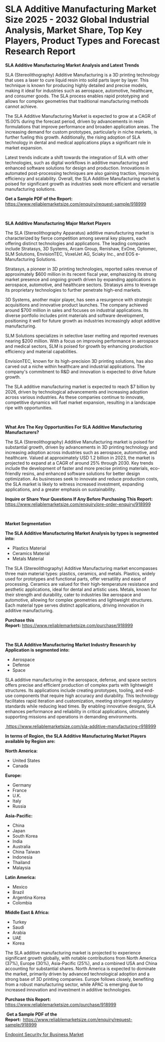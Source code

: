 <p><h1>SLA Additive Manufacturing Market Size 2025 - 2032 Global Industrial Analysis, Market Share, Top Key Players, Product Types and Forecast Research Report</h1></p><p><strong>SLA Additive Manufacturing Market Analysis and Latest Trends</strong></p>
<p><p>SLA (Stereolithography) Additive Manufacturing is a 3D printing technology that uses a laser to cure liquid resin into solid parts layer by layer. This technique is known for producing highly detailed and precise models, making it ideal for industries such as aerospace, automotive, healthcare, and consumer goods. The SLA process enables rapid prototyping and allows for complex geometries that traditional manufacturing methods cannot achieve.</p><p>The SLA Additive Manufacturing Market is expected to grow at a CAGR of 15.00% during the forecast period, driven by advancements in resin formulations that improve performance and broaden application areas. The increasing demand for custom prototypes, particularly in niche markets, is further fueling this growth. Additionally, the rising adoption of SLA technology in dental and medical applications plays a significant role in market expansion. </p><p>Latest trends indicate a shift towards the integration of SLA with other technologies, such as digital workflows in additive manufacturing and enhanced software solutions for design and production. Innovations in automated post-processing techniques are also gaining traction, improving efficiency and scalability. Overall, the SLA Additive Manufacturing market is poised for significant growth as industries seek more efficient and versatile manufacturing solutions.</p></p>
<p><strong>Get a Sample PDF of the Report:&nbsp;</strong> <a href="https://www.reliablemarketsize.com/enquiry/request-sample/918999?utm_campaign=2314&utm_medium=2&utm_source=Github&utm_content=ia&utm_term=05032025&utm_id=sla-additive-manufacturing">https://www.reliablemarketsize.com/enquiry/request-sample/918999</a></p>
<p>&nbsp;</p>
<p><strong>SLA Additive Manufacturing Major Market Players</strong></p>
<p><p>The SLA (Stereolithography Apparatus) additive manufacturing market is characterized by fierce competition among several key players, each offering distinct technologies and applications. The leading companies include Stratasys, 3D Systems, Arcam Group, Renishaw, ExOne, Optomec, SLM Solutions, EnvisionTEC, VoxelJet AG, Sciaky Inc., and EOS e-Manufacturing Solutions.</p><p>Stratasys, a pioneer in 3D printing technologies, reported sales revenue of approximately $600 million in its recent fiscal year, emphasizing its strong market presence and ongoing growth driven by expanding applications in aerospace, automotive, and healthcare sectors. Stratasys aims to leverage its proprietary technologies to further penetrate high-end markets.</p><p>3D Systems, another major player, has seen a resurgence with strategic acquisitions and innovative product launches. The company achieved around $700 million in sales and focuses on industrial applications. Its diverse portfolio includes print materials and software development, positioning it well for future growth as industries increasingly adopt additive manufacturing.</p><p>SLM Solutions specializes in selective laser melting and reported revenues nearing $200 million. With a focus on improving performance in aerospace and medical sectors, SLM is poised for growth by enhancing production efficiency and material capabilities.</p><p>EnvisionTEC, known for its high-precision 3D printing solutions, has also carved out a niche within healthcare and industrial applications. The company's commitment to R&D and innovation is expected to drive future growth.</p><p>The SLA additive manufacturing market is expected to reach $7 billion by 2026, driven by technological advancements and increasing adoption across various industries. As these companies continue to innovate, competitive dynamics will fuel market expansion, resulting in a landscape ripe with opportunities.</p></p>
<p>&nbsp;</p>
<p><strong>What Are The Key Opportunities For SLA Additive Manufacturing Manufacturers?</strong></p>
<p><p>The SLA (Stereolithography) Additive Manufacturing market is poised for substantial growth, driven by advancements in 3D printing technology and increasing adoption across industries such as aerospace, automotive, and healthcare. Valued at approximately USD 1.2 billion in 2023, the market is projected to expand at a CAGR of around 25% through 2030. Key trends include the development of faster and more precise printing materials, eco-friendly resins, and enhanced software solutions for better design optimization. As businesses seek to innovate and reduce production costs, the SLA market is likely to witness increased investment, expanding applications, and a greater emphasis on sustainability.</p></p>
<p><strong>Inquire or Share Your Questions If Any Before Purchasing This Report:</strong> <a href="https://www.reliablemarketsize.com/enquiry/pre-order-enquiry/918999?utm_campaign=2314&utm_medium=2&utm_source=Github&utm_content=ia&utm_term=05032025&utm_id=sla-additive-manufacturing">https://www.reliablemarketsize.com/enquiry/pre-order-enquiry/918999</a></p>
<p>&nbsp;</p>
<p><strong>Market Segmentation</strong></p>
<p><strong>The SLA Additive Manufacturing Market Analysis by types is segmented into:</strong></p>
<p><ul><li>Plastics Material</li><li>Ceramics Material</li><li>Metals Material</li></ul></p>
<p><p>The SLA (Stereolithography) Additive Manufacturing market encompasses three main material types: plastics, ceramics, and metals. Plastics, widely used for prototypes and functional parts, offer versatility and ease of processing. Ceramics are valued for their high-temperature resistance and aesthetic applications, ideal for dental and artistic uses. Metals, known for their strength and durability, cater to industries like aerospace and automotive, allowing for complex geometries and lightweight structures. Each material type serves distinct applications, driving innovation in additive manufacturing.</p></p>
<p><strong>Purchase this Report:&nbsp;</strong><a href="https://www.reliablemarketsize.com/purchase/918999?utm_campaign=2314&utm_medium=2&utm_source=Github&utm_content=ia&utm_term=05032025&utm_id=sla-additive-manufacturing">https://www.reliablemarketsize.com/purchase/918999</a></p>
<p>&nbsp;</p>
<p><strong>The SLA Additive Manufacturing Market Industry Research by Application is segmented into:</strong></p>
<p><ul><li>Aerospace</li><li>Defense</li><li>Space</li></ul></p>
<p><p>SLA additive manufacturing in the aerospace, defense, and space sectors offers precise and efficient production of complex parts with lightweight structures. Its applications include creating prototypes, tooling, and end-use components that require high accuracy and durability. This technology facilitates rapid iteration and customization, meeting stringent regulatory standards while reducing lead times. By enabling innovative designs, SLA enhances performance and reliability in critical applications, ultimately supporting missions and operations in demanding environments.</p></p>
<p><a href="https://www.reliablemarketsize.com/sla-additive-manufacturing-r918999?utm_campaign=2314&utm_medium=2&utm_source=Github&utm_content=ia&utm_term=05032025&utm_id=sla-additive-manufacturing">&nbsp;https://www.reliablemarketsize.com/sla-additive-manufacturing-r918999</a></p>
<p><strong>In terms of Region, the SLA Additive Manufacturing Market Players available by Region are:</strong></p>
<p>
    <p> <strong> North America: </strong>
        <ul>
            <li>United States</li>
            <li>Canada</li>
        </ul>
        </p> 
    <p> <strong> Europe: </strong>
        <ul>
            <li>Germany</li>
            <li>France</li>
            <li>U.K.</li>
            <li>Italy</li>
            <li>Russia</li>
        </ul>
        </p> 
    <p> <strong> Asia-Pacific: </strong>
        <ul>
            <li>China</li>
            <li>Japan</li>
            <li>South Korea</li>
            <li>India</li>
            <li>Australia</li>
            <li>China Taiwan</li>
            <li>Indonesia</li>
            <li>Thailand</li>
            <li>Malaysia</li>
        </ul>
        </p> 
    <p> <strong> Latin America: </strong>
        <ul>
            <li>Mexico</li>
            <li>Brazil</li>
            <li>Argentina Korea</li>
            <li>Colombia</li>
        </ul>
        </p> 
    <p> <strong> Middle East & Africa: </strong>
        <ul>
            <li>Turkey</li>
            <li>Saudi</li>
            <li>Arabia</li>
            <li>UAE</li>
            <li>Korea</li>
        </ul>
    </p>
    </p>
<p><p>The SLA additive manufacturing market is projected to experience significant growth globally, with notable contributions from North America (37%), Europe (30%), Asia-Pacific (25%), and a combined USA and China accounting for substantial shares. North America is expected to dominate the market, primarily driven by advanced technological adoption and a strong base of 3D printing companies. Europe follows closely, benefiting from a robust manufacturing sector, while APAC is emerging due to increased innovation and investment in additive technologies.</p></p>
<p><strong>Purchase this Report: </strong><a href="https://www.reliablemarketsize.com/purchase/918999?utm_campaign=2314&utm_medium=2&utm_source=Github&utm_content=ia&utm_term=05032025&utm_id=sla-additive-manufacturing">https://www.reliablemarketsize.com/purchase/918999</a></p>
<p>&nbsp;<strong>Get a Sample PDF of the Report:&nbsp;&nbsp;</strong><a href="https://www.reliablemarketsize.com/enquiry/request-sample/918999?utm_campaign=2314&utm_medium=2&utm_source=Github&utm_content=ia&utm_term=05032025&utm_id=sla-additive-manufacturing">https://www.reliablemarketsize.com/enquiry/request-sample/918999</a></p>
<p><strong></strong></p>
<p><p><a href="https://github.com/LilianFaulkner65/Market-Research-Report-List-1/blob/main/endpoint-security-for-business-market.md?utm_campaign=2314&utm_medium=2&utm_source=Github&utm_content=ia&utm_term=05032025&utm_id=sla-additive-manufacturing">Endpoint Security for Business Market</a></p></p>